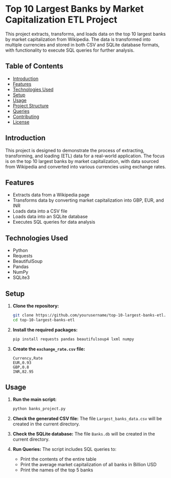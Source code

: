 # Top 10 Largest Banks by Market Capitalization ETL Project

This project extracts, transforms, and loads data on the top 10 largest banks by market capitalization from Wikipedia. The data is transformed into multiple currencies and stored in both CSV and SQLite database formats, with functionality to execute SQL queries for further analysis.

## Table of Contents
- [Introduction](#introduction)
- [Features](#features)
- [Technologies Used](#technologies-used)
- [Setup](#setup)
- [Usage](#usage)
- [Project Structure](#project-structure)
- [Queries](#queries)
- [Contributing](#contributing)
- [License](#license)

## Introduction
This project is designed to demonstrate the process of extracting, transforming, and loading (ETL) data for a real-world application. The focus is on the top 10 largest banks by market capitalization, with data sourced from Wikipedia and converted into various currencies using exchange rates.

## Features
- Extracts data from a Wikipedia page
- Transforms data by converting market capitalization into GBP, EUR, and INR
- Loads data into a CSV file
- Loads data into an SQLite database
- Executes SQL queries for data analysis

## Technologies Used
- Python
- Requests
- BeautifulSoup
- Pandas
- NumPy
- SQLite3

## Setup
1. **Clone the repository:**
    ```bash
    git clone https://github.com/yourusername/top-10-largest-banks-etl.git
    cd top-10-largest-banks-etl
    ```

2. **Install the required packages:**
    ```bash
    pip install requests pandas beautifulsoup4 lxml numpy
    ```

3. **Create the `exchange_rate.csv` file:**
    ```csv
    Currency,Rate
    EUR,0.93
    GBP,0.8
    INR,82.95
    ```

## Usage
1. **Run the main script:**
    ```bash
    python banks_project.py
    ```

2. **Check the generated CSV file:**
    The file `Largest_banks_data.csv` will be created in the current directory.

3. **Check the SQLite database:**
    The file `Banks.db` will be created in the current directory.

4. **Run Queries:**
    The script includes SQL queries to:
    - Print the contents of the entire table
    - Print the average market capitalization of all banks in Billion USD
    - Print the names of the top 5 banks


